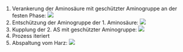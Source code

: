 1. Verankerung der Aminosäure mit geschützter Aminogruppe an der festen Phase:
![](Pasted%20image%2020240122183823.png)
2. Entschützung der Aminogruppe der 1. Aminosäure: 
![](Pasted%20image%2020240122183948.png)
3. Kupplung der 2. AS mit geschützter Aminogruppe:
![](Pasted%20image%2020240122184045.png)
4. Prozess iteriert 
5. Abspaltung vom Harz:
![](Pasted%20image%2020240122184152.png)
